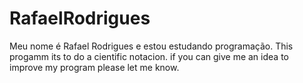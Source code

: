 # RafaelRodrigues
Meu nome é Rafael Rodrigues e estou estudando programação.
This progamm its to do a cientific notacion.
if you can give me an idea to improve my program please let me know.
